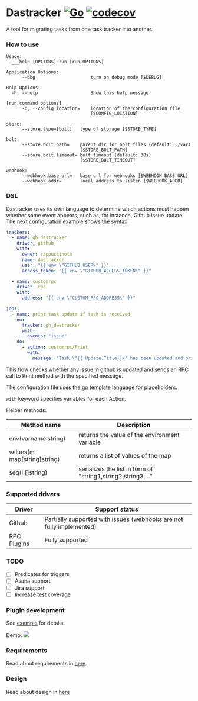 # Dastracker [![Go](https://github.com/cappuccinotm/dastracker/actions/workflows/.go.yaml/badge.svg)](https://github.com/cappuccinotm/dastracker/actions/workflows/.go.yaml) [![codecov](https://codecov.io/gh/cappuccinotm/dastracker/branch/master/graph/badge.svg?token=nLxLt9Vdyo)](https://codecov.io/gh/cappuccinotm/dastracker)

A tool for migrating tasks from one task tracker into another.


### How to use
    Usage:
      ___help [OPTIONS] run [run-OPTIONS]
    
    Application Options:
          --dbg                     turn on debug mode [$DEBUG]
    
    Help Options:
      -h, --help                    Show this help message
    
    [run command options]
          -c, --config_location=    location of the configuration file
                                    [$CONFIG_LOCATION]

    store:
          --store.type=[bolt]   type of storage [$STORE_TYPE]

    bolt:
          --store.bolt.path=    parent dir for bolt files (default: ./var)
                                [$STORE_BOLT_PATH]
          --store.bolt.timeout= bolt timeout (default: 30s)
                                [$STORE_BOLT_TIMEOUT]

    webhook:
          --webhook.base_url=   base url for webhooks [$WEBHOOK_BASE_URL]
          --webhook.addr=       local address to listen [$WEBHOOK_ADDR]

### DSL
Dastracker uses its own language to determine which actions must happen whether some event appears, 
such as, for instance, Github issue update. The next configuration example shows the syntax:

```yaml
trackers:
  - name: gh_dastracker
    driver: github
    with:
      owner: cappuccinotm
      name: dastracker
      user: "{{ env \"GITHUB_USER\" }}"
      access_token: "{{ env \"GITHUB_ACCESS_TOKEN\" }}"

  - name: customrpc
    driver: rpc
    with:
      address: "{{ env \"CUSTOM_RPC_ADDRESS\" }}"

jobs:
  - name: print task update if task is received
    on:
      tracker: gh_dastracker
      with:
        events: "issue"
    do:
      - action: customrpc/Print
        with:
          message: "Task \"{{.Update.Title}}\" has been updated and printed to the terminal."
```

This flow checks whether any issue in github is updated and sends an RPC call to Print method with the
specified message.

The configuration file uses the [go template language](https://pkg.go.dev/text/template) for placeholders.

`with` keyword specifies variables for each Action.

Helper methods:

| Method name                       | Description                                                  |
|-----------------------------------|--------------------------------------------------------------|
| env(varname string)               | returns the value of the environment variable                |
| values(m map[string]string)       | returns a list of values of the map                          |
| seq(l []string)                   | serializes the list in form of "string1,string2,string3,..." |

### Supported drivers

| Driver      | Support status                                                       |
|-------------|----------------------------------------------------------------------|
| Github      | Partially supported with issues (webhooks are not fully implemented) |
| RPC Plugins | Fully supported                                                      |

### TODO
- [ ] Predicates for triggers
- [ ] Asana support
- [ ] Jira support
- [ ] Increase test coverage

### Plugin development
See [example](_example/plugin/main.go) for details.

Demo: 
![](docs/demo.gif)

### Requirements
Read about requirements in [here](docs/REQUIREMENTS.md)

### Design
Read about design in [here](docs/DESIGN.md)
